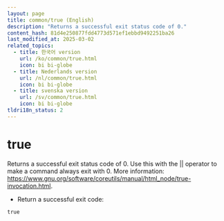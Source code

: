 ```yaml
---
layout: page
title: common/true (English)
description: "Returns a successful exit status code of 0."
content_hash: 81d4e250877fdd4773d571ef1ebbd9492251ba26
last_modified_at: 2025-03-02
related_topics:
  - title: 한국어 version
    url: /ko/common/true.html
    icon: bi bi-globe
  - title: Nederlands version
    url: /nl/common/true.html
    icon: bi bi-globe
  - title: svenska version
    url: /sv/common/true.html
    icon: bi bi-globe
tldri18n_status: 2
---
```

# true

Returns a successful exit status code of 0.
Use this with the || operator to make a command always exit with 0.
More information: <https://www.gnu.org/software/coreutils/manual/html_node/true-invocation.html>.

- Return a successful exit code:

`true`

